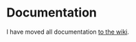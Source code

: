 # Documentation

I have moved all documentation [to the wiki](https://github.com/nicc777/learning-kubernetes-basics/wiki).